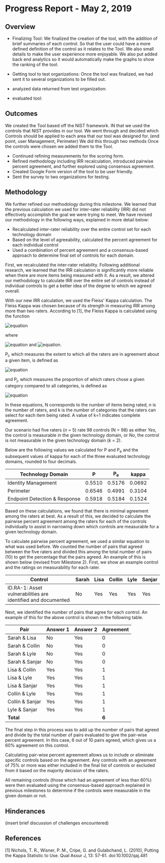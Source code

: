 # Progress Report - May 2, 2019
## Overview
* Finalizing Tool:
	We finalized the creation of the tool, with the addition of brief summaries of each control. So that the user could have a  more defined definition of the control as it relates to the Tool. We also small details to make the user experience more enjoyable. We also put added back end analytics so it would automatically make the graphs to show the ranking of the tool.

* Getting tool to test organizations:
Once the tool was finalized, we had sent it to several organizations to be filled out.

* analyzed data returned from test organization:

* evaluated tool:


## Outcomes
We created the Tool based off the NIST framework. IN that we used the controls that NIST provides in our tool. We went through and decided which Controls should be applied to each area that our tool was designed for. (end point, user Management, Perimeter) We did this through two methods <insert both methods here> Once the controls were chosen we added them to the Tool.

* Continued refining measurements for the scoring form.
* Refined methodology including IRR recalculation, introduced pairwise percent agreement, and further explored using consensus agreement.
* Created Google Form version of the tool to be user friendly.
* Sent the survey to two organizations for testing.

## Methodology

We further refined our methodology during this milestone.  We learned that the previous calculation we used for inter-rater reliability (IRR) did not effectively accomplish the goal we were trying to meet.  We have revised our methodology in the following ways, explained in more detail below:
 * Recalculated inter-rater reliability over the entire control set for each technology domain
 * Based on the level of agreeability, calculated the percent agreement for each individual control
 * Used a combination of percent agreement and a consensus-based approach to determine final set of controls for each domain.

First, we recalculated the inter-rater reliability.  Following additional research, we learned that the IRR calculation is significantly more reliable when there are more items being measured with it.  As a result, we altered our methodology to calculate IRR over the entire set of controls instead of individual controls to get a better idea of the degree to which we agreed overall.

With our new IRR calculation, we used the Fleiss' Kappa calculation.  The Fleiss Kappa was chosen because of its strength in measuring IRR among more than two raters. According to [1], the Fleiss Kappa is calculated using the function  

  ![equation](http://bit.ly/2VhWuFK)

where

  ![equation](http://bit.ly/2VV7c2g) and ![equation](http://bit.ly/2VgE20l).

P<sub>i</sub>, which measures the extent to which all the raters are in agreement about a given item, is defined as

  ![equation](http://bit.ly/2VdfeWV)

and P<sub>j</sub>, which measures the proportion of which raters chose a given category compared to all categories, is defined as

  ![equation](http://bit.ly/2VXd2js)

 In these equations, N corresponds to the number of items being rated, n is the number of raters, and k is the number of categories that the raters can select for each item being rated.  A value of k=1 indicates complete agreement.

Our scenario had five raters (*n* = 5) rate 98 controls (N = 98) as either *Yes*, the control is measurable in the given technology domain, or *No*, the control is not measurable in the given technology domain (*k* = 2).  

Below are the following values we calculated for P and P<sub>e</sub> and the subsequent values of kappa for each of the three evaluated technology domains, rounded to four decimals.

| Technology Domain | P | P<sub>e</sub> | kappa |
|-------------------|---|---------------|-------|
|Identity Management|0.5510|0.5176|0.0692|
|Perimeter|0.6546|0.4991|0.3104|
|Endpoint Detection & Response|0.5918|0.5184|0.1524|

Based on these calculations, we found that there is minimal agreement among the raters at best.  As a result of this, we decided to calculate the pairwise percent agreement among the raters for each of the controls individually to assist in narrowing down which controls are measurable for a given technology domain.

To calculate pairwise percent agreement, we used a similar equation to what was used before. We counted the number of pairs that agreed between the five raters and divided this among the total number of pairs (10) to get the percentage that the pairs agreed.  An example of this is shown below (revised from Milestone 2).  First, we show an example control and the ratings on measurability for each rater.

| Control | Sarah | Lisa | Collin | Lyle | Sanjar |
|---------|-------|------|--------|------|--------|
| ID.RA-1: Asset vulnerabilities are identified and documented | No | Yes | Yes | Yes | Yes |

Next, we identified the number of pairs that agree for each control.  An example of this for the above control is shown in the following table.

| Pair | Answer 1 | Answer 2 | Agreement |
|------|----------|----------|-----------|
| Sarah & Lisa | No | Yes | 0 |
| Sarah & Collin | No | Yes | 0 |
| Sarah & Lyle | No | Yes | 0 |
| Sarah & Sanjar | No | Yes | 0 |
| Lisa & Collin | Yes | Yes | 1 |
| Lisa & Lyle | Yes | Yes | 1 |
| Lisa & Sanjar | Yes | Yes | 1 |
| Collin & Lyle | Yes | Yes | 1 |
| Collin & Sanjar | Yes | Yes | 1 |
| Lyle & Sanjar | Yes | Yes | 1 |
|**Total** | | | **6** |

The final step in this process was to add up the number of pairs that agreed and divide by the total number of pairs evaluated to give the pair-wise percent agreement.  In this case, 6 out of 10 pairs agreed, which gives us a 60% agreement on this control.

Calculating pair-wise percent agreement allows us to include or eliminate specific controls based on the agreement.  Any controls with an agreement of 75% or more was either included in the final list of controls or excluded from it based on the majority decision of the raters.

All remaining controls (those which had an agreement of less than 60%) were then evaluated using the consensus-based approach explained in previous milestones to determine if the controls were measurable in the given domain or not.

## Hinderances
(insert brief discussion of challenges encountered)

## References
[1] Nichols, T. R., Wisner, P. M., Cripe, G. and Gulabchand, L. (2010), Putting the Kappa Statistic to Use. Qual Assur J, 13: 57-61. doi:10.1002/qaj.481
